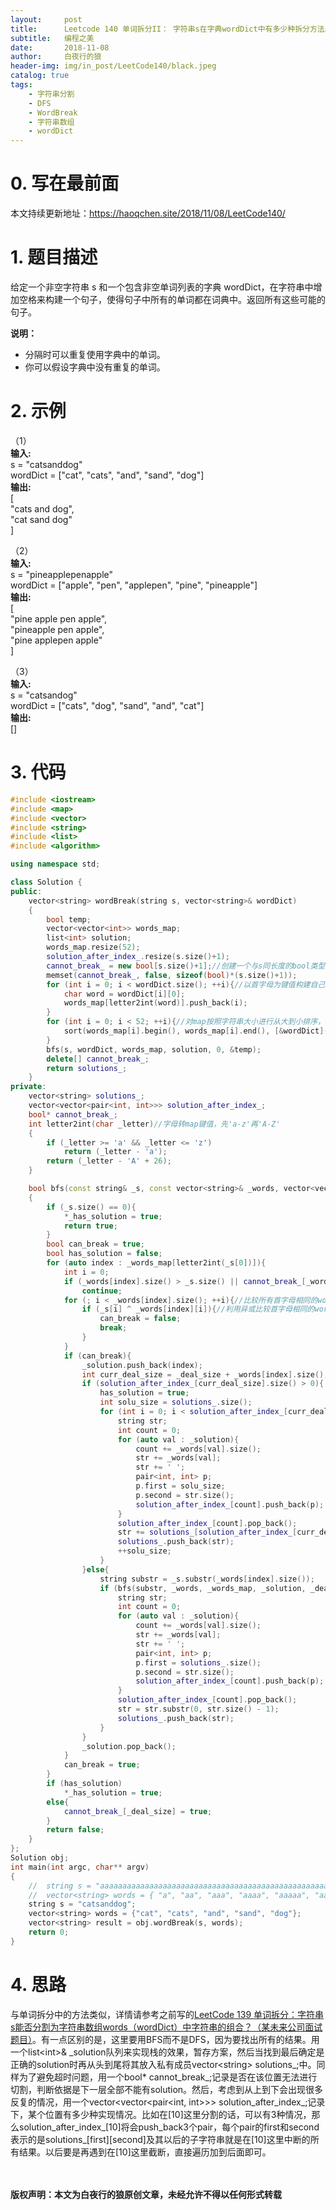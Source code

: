 ```yaml
---
layout:     post
title:      Leetcode 140 单词拆分II： 字符串s在字典wordDict中有多少种拆分方法。
subtitle:   编程之美
date:       2018-11-08
author:     白夜行的狼
header-img: img/in_post/LeetCode140/black.jpeg
catalog: true
tags:
    - 字符串分割
    - DFS
    - WordBreak
    - 字符串数组
    - wordDict
--- 
```


# 0. 写在最前面
本文持续更新地址：<https://haoqchen.site/2018/11/08/LeetCode140/>

# 1. 题目描述
给定一个非空字符串 s 和一个包含非空单词列表的字典 wordDict，在字符串中增加空格来构建一个句子，使得句子中所有的单词都在词典中。返回所有这些可能的句子。

**说明：**  
* 分隔时可以重复使用字典中的单词。
* 你可以假设字典中没有重复的单词。

# 2. 示例
（1）  
**输入:**  
s = "catsanddog"  
wordDict = \["cat", "cats", "and", "sand", "dog"]  
**输出:**  
\[  
"cats and dog",  
"cat sand dog"  
]  

（2）  
**输入:**  
s = "pineapplepenapple"  
wordDict = \["apple", "pen", "applepen", "pine", "pineapple"]  
**输出:**  
\[  
  "pine apple pen apple",  
  "pineapple pen apple",  
  "pine applepen apple"  
]  

（3）  
**输入:**  
s = "catsandog"  
wordDict = \["cats", "dog", "sand", "and", "cat"]  
**输出:**  
\[]  

# 3. 代码
```cpp
#include <iostream>
#include <map>
#include <vector>
#include <string>
#include <list>
#include <algorithm>

using namespace std;

class Solution {
public:
    vector<string> wordBreak(string s, vector<string>& wordDict)
    {
        bool temp;
        vector<vector<int>> words_map;
        list<int> solution;
        words_map.resize(52);
        solution_after_index_.resize(s.size()+1);
        cannot_break_ = new bool[s.size()+1];//创建一个与s同长度的bool类型变量，用于存储以前在某个位置上是否已经进行过分割，比如在[5]这里进行过分割，然后[5]后面没能成功分割，那么以后遇到在[5]这里的分割就可以直接跳过了，没有这个会超时。
        memset(cannot_break_, false, sizeof(bool)*(s.size()+1));
        for (int i = 0; i < wordDict.size(); ++i){//以首字母为键值构建自己的map
            char word = wordDict[i][0];
            words_map[letter2int(word)].push_back(i);
        }
        for (int i = 0; i < 52; ++i){//对map按照字符串大小进行从大到小排序，目的是想先用长的字符串进行分割，可以一定程度上节省时间，后来加入了cannot_break其实这里不用也行
            sort(words_map[i].begin(), words_map[i].end(), [&wordDict](int a, int b)->bool{ return (wordDict[a].size() > wordDict[b].size()); });
        }
        bfs(s, wordDict, words_map, solution, 0, &temp);
        delete[] cannot_break_;
        return solutions_;
    }
private:
    vector<string> solutions_;
    vector<vector<pair<int, int>>> solution_after_index_;
    bool* cannot_break_;
    int letter2int(char _letter)//字母转map键值，先'a-z'再'A-Z'
    {
        if (_letter >= 'a' && _letter <= 'z')
            return (_letter - 'a');
        return (_letter - 'A' + 26);
    }

    bool bfs(const string& _s, const vector<string>& _words, vector<vector<int>>& _words_map, list<int>& _solution, int _deal_size, bool* _has_solution)
    {
        if (_s.size() == 0){
            *_has_solution = true;
            return true;
        }
        bool can_break = true;
        bool has_solution = false;
        for (auto index : _words_map[letter2int(_s[0])]){
            int i = 0;
            if (_words[index].size() > _s.size() || cannot_break_[_words[index].size() + _deal_size])//如果字典字符串比原字符串大，以及已经在该位置进行过分割，直接跳过
                continue;
            for (; i < _words[index].size(); ++i){//比较所有首字母相同的words
                if (_s[i] ^ _words[index][i]){//利用异或比较首字母相同的word与s是否相同
                    can_break = false;
                    break;
                }
            }
            if (can_break){
                _solution.push_back(index);
                int curr_deal_size = _deal_size + _words[index].size();
                if (solution_after_index_[curr_deal_size].size() > 0){
                    has_solution = true;
                    int solu_size = solutions_.size();
                    for (int i = 0; i < solution_after_index_[curr_deal_size].size(); ++i){
                        string str;
                        int count = 0;
                        for (auto val : _solution){
                            count += _words[val].size();
                            str += _words[val];
                            str += ' ';
                            pair<int, int> p;
                            p.first = solu_size;
                            p.second = str.size();
                            solution_after_index_[count].push_back(p);
                        }
                        solution_after_index_[count].pop_back();
                        str += solutions_[solution_after_index_[curr_deal_size][i].first].substr(solution_after_index_[curr_deal_size][i].second);
                        solutions_.push_back(str);
                        ++solu_size;
                    }
                }else{
                    string substr = _s.substr(_words[index].size());
                    if (bfs(substr, _words, _words_map, _solution, _deal_size + _words[index].size(), &has_solution)){//如果可以切割则bfs迭代
                        string str;
                        int count = 0;
                        for (auto val : _solution){
                            count += _words[val].size();
                            str += _words[val];
                            str += ' ';
                            pair<int, int> p;
                            p.first = solutions_.size();
                            p.second = str.size();
                            solution_after_index_[count].push_back(p);
                        }
                        solution_after_index_[count].pop_back();
                        str = str.substr(0, str.size() - 1);
                        solutions_.push_back(str);
                    }
                }
                _solution.pop_back();
            }
            can_break = true;
        }
        if (has_solution)
            *_has_solution = true;
        else{
            cannot_break_[_deal_size] = true;
        }
        return false;
    }
};
Solution obj;
int main(int argc, char** argv)
{
    //  string s = "aaaaaaaaaaaaaaaaaaaaaaaaaaaaaaaaaaaaaaaaaaaaaaaaaaaaaaaaaaaaaaaaaaaaaaaaaaaaaaaaaaaaaaaaaaaaaaaaaaaaaaaaaaaaaaaaaaaaaaaaaaaaaaaaaaaaaaaaaaaaaaaaaaaaaa";
    //  vector<string> words = { "a", "aa", "aaa", "aaaa", "aaaaa", "aaaaaa", "aaaaaaa", "aaaaaaaa", "aaaaaaaaa", "aaaaaaaaaa" };
    string s = "catsanddog";
    vector<string> words = {"cat", "cats", "and", "sand", "dog"};
    vector<string> result = obj.wordBreak(s, words);
    return 0;
}
```

# 4. 思路
与单词拆分中的方法类似，详情请参考之前写的[LeetCode 139 单词拆分：字符串s能否分割为字符串数组words（wordDict）中字符串的组合？（某未来公司面试题目）](https://haoqchen.site/2018/11/08/LeetCode139/)。有一点区别的是，这里要用BFS而不是DFS，因为要找出所有的结果。用一个list\<int>& \_solution队列来实现栈的效果，暂存方案，然后当找到最后确定是正确的solution时再从头到尾将其放入私有成员vector\<string> solutions\_;中。同样为了避免超时问题，用一个bool* cannot\_break\_;记录是否在该位置无法进行切割，判断依据是下一层全部不能有solution。然后，考虑到从上到下会出现很多反复的情况，用一个vector\<vector\<pair\<int, int\>\>\> solution\_after\_index\_;记录下，某个位置有多少种实现情况。比如在[10]这里分割的话，可以有3种情况，那么solution\_after\_index\_\[10]将会push\_back3个pair，每个pair的first和second表示的是solutions\_\[first]\[second]及其以后的子字符串就是在\[10]这里中断的所有结果。以后要是再遇到在\[10]这里截断，直接遍历加到后面即可。


<br><br>
**版权声明：本文为白夜行的狼原创文章，未经允许不得以任何形式转载**

